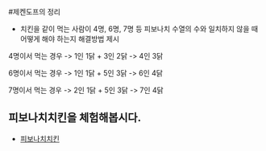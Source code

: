 #제켄도프의 정리

- 치킨을 같이 먹는 사람이 4명, 6명, 7명 등 피보나치 수열의 수와 일치하지 않을 때 어떻게 해야 하는지 해결방법 제시

4명이서 먹는 경우 -> 1인 1닭 + 3인 2닭 -> 4인 3닭

6명이서 먹는 경우 -> 1인 1닭 + 5인 3닭 -> 6인 4닭

7명이서 먹는 경우 -> 2인 1닭 + 5인 3닭 -> 7인 4닭

## 피보나치치킨을 체험해봅시다.
- [피보나치치킨](http://fibonachicken.herokuapp.com/)
